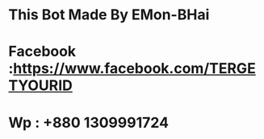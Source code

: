 # This Bot Made By EMon-BHai
# Facebook :https://www.facebook.com/TERGETYOURID
# Wp : +880 1309991724
